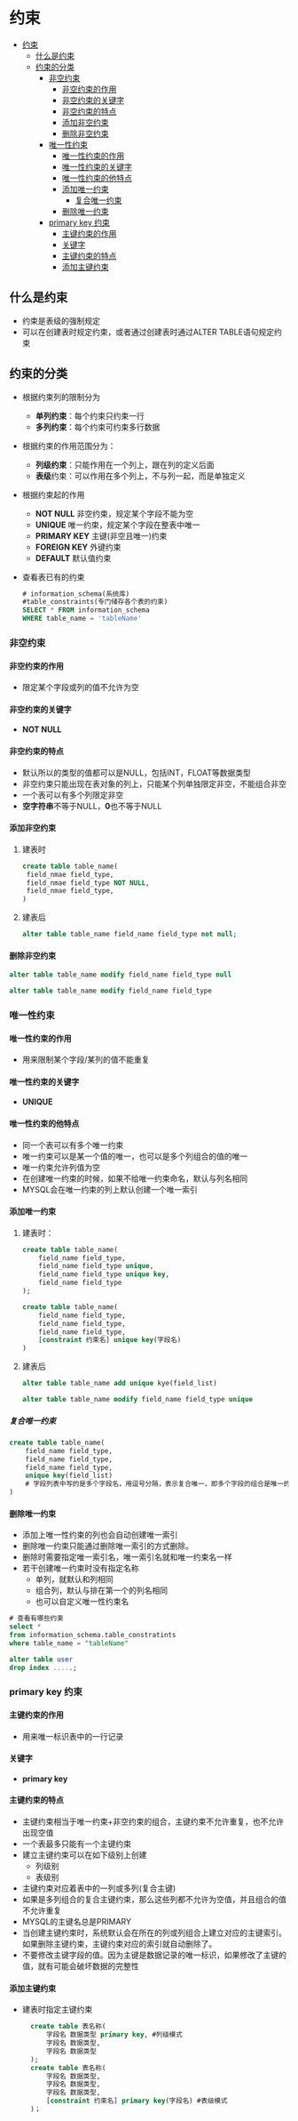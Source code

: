 # 约束

- [约束](#约束)
  - [什么是约束](#什么是约束)
  - [约束的分类](#约束的分类)
    - [非空约束](#非空约束)
      - [非空约束的作用](#非空约束的作用)
      - [非空约束的关键字](#非空约束的关键字)
      - [非空约束的特点](#非空约束的特点)
      - [添加非空约束](#添加非空约束)
      - [删除非空约束](#删除非空约束)
    - [唯一性约束](#唯一性约束)
      - [唯一性约束的作用](#唯一性约束的作用)
      - [唯一性约束的关键字](#唯一性约束的关键字)
      - [唯一性约束的他特点](#唯一性约束的他特点)
      - [添加唯一约束](#添加唯一约束)
        - [复合唯一约束](#复合唯一约束)
      - [删除唯一约束](#删除唯一约束)
    - [primary key 约束](#primary-key-约束)
      - [主键约束的作用](#主键约束的作用)
      - [关键字](#关键字)
      - [主键约束的特点](#主键约束的特点)
      - [添加主键约束](#添加主键约束)

## 什么是约束

- 约束是表级的强制规定
- 可以在创建表时规定约束，或者通过创建表时通过ALTER TABLE语句规定约束

## 约束的分类

- 根据约束列的限制分为
  - **单列约束**：每个约束只约束一行
  - **多列约束**：每个约束可约束多行数据
- 根据约束的作用范围分为：
  - **列级约束**：只能作用在一个列上，跟在列的定义后面
  - **表级**约束：可以作用在多个列上，不与列一起，而是单独定义
- 根据约束起的作用
  - **NOT NULL** 非空约束，规定某个字段不能为空
  - **UNIQUE** 唯一约束，规定某个字段在整表中唯一
  - **PRIMARY KEY** 主键(非空且唯一)约束
  - **FOREIGN KEY** 外键约束
  - **DEFAULT** 默认值约束

- 查看表已有的约束

    ```sql
    # information_schema(系统库)
    #table_constraints(专门储存各个表的约束)
    SELECT * FROM information_schema
    WHERE table_name = 'tableName'
    ```

### 非空约束

#### 非空约束的作用

- 限定某个字段或列的值不允许为空

#### 非空约束的关键字

- **NOT NULL**

#### 非空约束的特点

- 默认所以的类型的值都可以是NULL，包括INT，FLOAT等数据类型
- 非空约束只能出现在表对象的列上，只能某个列单独限定非空，不能组合非空
- 一个表可以有多个列限定非空
- **空字符串**不等于NULL，**0**也不等于NULL

#### 添加非空约束

1. 建表时

   ```sql
   create table table_name(
    field_nmae field_type,
    field_nmae field_type NOT NULL,
    field_nmae field_type,
   )
   ```

2. 建表后

   ```sql
   alter table table_name field_name field_type not null;
   ```

#### 删除非空约束

```sql
alter table table_name modify field_name field_type null

alter table table_name modify field_name field_type
```

### 唯一性约束

#### 唯一性约束的作用

- 用来限制某个字段/某列的值不能重复

#### 唯一性约束的关键字

- **UNIQUE**

#### 唯一性约束的他特点

- 同一个表可以有多个唯一约束
- 唯一约束可以是某一个值的唯一，也可以是多个列组合的值的唯一
- 唯一约束允许列值为空
- 在创建唯一约束的时候，如果不给唯一约束命名，默认与列名相同
- MYSQL会在唯一约束的列上默认创建一个唯一索引

#### 添加唯一约束

1. 建表时：

    ```sql
    create table table_name(
        field_name field_type,
        field_name field_type unique,
        field_name field_type unique key,
        field_name field_type
    );

    create table table_name(
        field_name field_type,
        field_name field_type,
        field_name field_type,
        [constraint 约束名] unique key(字段名)
    )
    ```

2. 建表后

    ```sql
    alter table table_name add unique kye(field_list)

    alter table table_name modify field_name field_type unique
    ```

##### 复合唯一约束

```sql
create table table_name(
    field_name field_type,
    field_name field_type,
    field_name field_type,
    unique key(field_list)
    # 字段列表中写的是多个字段名，用逗号分隔，表示复合唯一，即多个字段的组合是唯一的
)
```

#### 删除唯一约束

- 添加上唯一性约束的列也会自动创建唯一索引
- 删除唯一约束只能通过删除唯一索引的方式删除。
- 删除时需要指定唯一索引名，唯一索引名就和唯一约束名一样
- 若干创建唯一约束时没有指定名称
  - 单列，就默认和列相同
  - 组合列，默认与排在第一个的列名相同
  - 也可以自定义唯一性约束名

```sql
# 查看有哪些约束
select *
from information_schema.table_constratints
where table_name = "tableName"

alter table user
drop index .....;
```

### primary key 约束

#### 主键约束的作用

- 用来唯一标识表中的一行记录

#### 关键字

- **primary key**

#### 主键约束的特点

- 主键约束相当于唯一约束+非空约束的组合，主键约束不允许重复，也不允许出现空值
- 一个表最多只能有一个主键约束
- 建立主键约束可以在如下级别上创建
  - 列级别
  - 表级别
- 主键约束对应着表中的一列或多列(复合主键)
- 如果是多列组合的复合主键约束，那么这些列都不允许为空值，并且组合的值不允许重复
- MYSQL的主键名总是PRIMARY
- 当创建主键约束时，系统默认会在所在的列或列组合上建立对应的主键索引。如果删除主键约束，主键约束对应的索引就自动删除了。
- 不要修改主键字段的值。因为主键是数据记录的唯一标识，如果修改了主键的值，就有可能会破坏数据的完整性

#### 添加主键约束

- 建表时指定主键约束

  ```sql
    create table 表名称( 
        字段名 数据类型 primary key, #列级模式 
        字段名 数据类型,
        字段名 数据类型 
    );
    create table 表名称( 
        字段名 数据类型, 
        字段名 数据类型, 
        字段名 数据类型, 
        [constraint 约束名] primary key(字段名) #表级模式 
    )；
    ```
